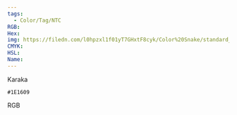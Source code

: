 ```yaml
---
tags:
  - Color/Tag/NTC
RGB:
Hex:
img: https://filedn.com/l0hpzxl1f01yT7GHxtF8cyk/Color%20Snake/standard_csv_to_svg/1E1609.svg
CMYK:
HSL:
Name:
---
```

Karaka
```palette
#1E1609
```
RGB
